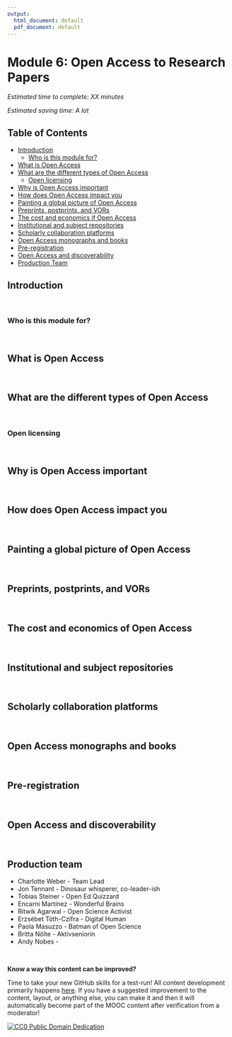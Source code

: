 ```yaml
---
output:
  html_document: default
  pdf_document: default
---
```

# Module 6: Open Access to Research Papers 

*Estimated time to complete: XX minutes*

*Estimated saving time: A lot*

## Table of Contents

- [Introduction](#introduction)
  - [Who is this module for?](#who_for)
- [What is Open Access](#open_access)
- [What are the different types of Open Access](#types)
  - [Open licensing](#licensing)
- [Why is Open Access important](#important)
- [How does Open Access impact you](#impact)
- [Painting a global picture of Open Access](#global)
- [Preprints, postprints, and VORs](#preprints)
- [The cost and economics if Open Access](#economics)
- [Institutional and subject repositories](#repositories)
- [Scholarly collaboration platforms](#platforms)
- [Open Access monographs and books](#monographs)
- [Pre-registration](#preregistration)
- [Open Access and discoverability](#discoverability)
- [Production Team](#team)

## Introduction <a name="introduction"></a>


<br/>

### Who is this module for? <a name="who_for"></a>

<br/>

## What is Open Access <a name="open_access"></a>

<br/>

## What are the different types of Open Access <a name="types"></a>

<br/>

### Open licensing <a name="licensing"></a>

<br/>

## Why is Open Access important <a name="important"></a>

<br/>

## How does Open Access impact you <a name="impact"></a>

<br/>

## Painting a global picture of Open Access <a name="global"></a>

<br/>

## Preprints, postprints, and VORs <a name="preprints"></a>

<br/>

## The cost and economics of Open Access <a name="economics"></a>

<br/>

## Institutional and subject repositories <a name="repositories"></a>

<br/>

## Scholarly collaboration platforms <a name="platforms"></a>

<br/>

## Open Access monographs and books <a name="monographs"></a>

<br/>

## Pre-registration <a name="preregistration"></a>

<br/>

## Open Access and discoverability <a name="discoverability"></a>

<br/>

## Production team <a name="team"></a>

* Charlotte Weber - Team Lead
* Jon Tennant - Dinosaur whisperer, co-leader-ish
* Tobias Steiner - Open Ed Quizzard
* Encarni Martínez - Wonderful Brains
* Ritwik Agarwal - Open Science Activist
* Erzsébet Tóth-Czifra - Digital Human
* Paola Masuzzo - Batman of Open Science
* Britta Nölte - Aktivseniorin
* Andy Nobes - 

<br/>

**Know a way this content can be improved?**

Time to take your new GitHub skills for a test-run! All content development primarily happens [here](https://github.com/OpenScienceMOOC/Module-6-Open-Access-to-Research-Papers/blob/master/content_development/MAIN.md). If you have a suggested improvement to the content, layout, or anything else, you can make it and then it will automatically become part of the MOOC content after verification from a moderator!

[![CC0 Public Domain Dedication](https://img.shields.io/badge/License-CC0%201.0-lightgrey.svg)](https://creativecommons.org/publicdomain/zero/1.0/)
